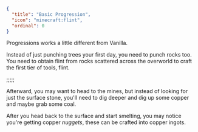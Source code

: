 ```json
{
  "title": "Basic Progression",
  "icon": "minecraft:flint",
  "ordinal": 0
}
```

Progressions works a little different from Vanilla.

Instead of just punching trees your first day, you need to punch rocks too.
You need to obtain flint from rocks scattered across the overworld to craft the first tier of tools, flint.

;;;;;

Afterward, you may want to head to the mines, but instead of looking for just the surface stone, you'll need to dig deeper and dig up some copper and maybe grab some coal.

After you head back to the surface and start smelting, you may notice you're getting copper *nuggets*, these can be crafted into copper ingots.
